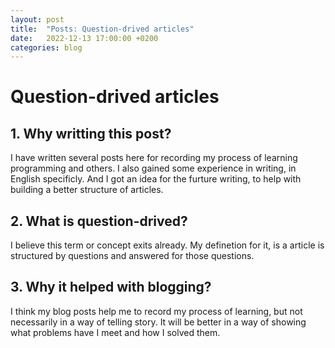 ```yaml
---
layout: post
title:  "Posts: Question-drived articles"
date:   2022-12-13 17:00:00 +0200
categories: blog
---
```


# Question-drived articles

## 1. Why writting this post?

I have written several posts here for recording my process of learning programming and others. I also gained some experience in writing, in English specificly. And I got an idea for the furture writing, to help with building a better structure of articles.

## 2. What is question-drived?

I believe this term or concept exits already. My definetion for it, is a article is structured by questions and answered for those questions.

## 3. Why it helped with blogging?

I think my blog posts help me to record my process of learning, but not necessarily in a way of telling story. It will be better in a way of showing what problems have I meet and how I solved them. 
